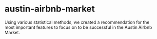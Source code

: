# austin-airbnb-market
Using various statistical methods, we created a recommendation for the most important features to focus on to be successful in the Austin Airbnb Market.
